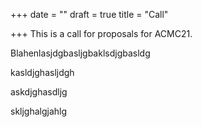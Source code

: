 +++
date = ""
draft = true
title = "Call"

+++
This is a call for proposals for ACMC21.

Blahenlasjdgbasljgbaklsdjgbasldg

kasldjghasljdgh

askdjghasdljg

skljghalgjahlg